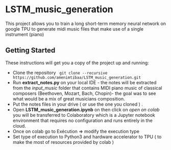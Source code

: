 # LSTM_music_generation

This project allows you to train a long short-term memory neural network on google TPU to generate midi music files that make use of a single instrument (piano) 

## Getting Started

These instructions will get you a copy of the project up and running:

* Clone the repository 
``` git clone --recursive https://github.com/amenimtibaa/LSTM_music_generation.git```
* Run **extract_notes.py** on your local IDE - the notes will be extracted from the *input_music* folder that contains MIDI piano music of classical composers (Beethoven, Mozart, Bach, Chopin)-
the goal was to see what would be a mix of great musicians composition. 
* Put the notes files in your drive ( or use the one you cloned ) .
* Open **LSTM_music_generation.ipynb** on then click on *open on colab* you will be transferred to Colaboratory which is a Jupyter notebook environment that requires no configuration and runs entirely in the cloud.
* Once on colab go to Exécution => modify the execution type
* Set type of execution to Python3 and hardware accelerator to TPU ( to make the most of resources provided by colab ) 
